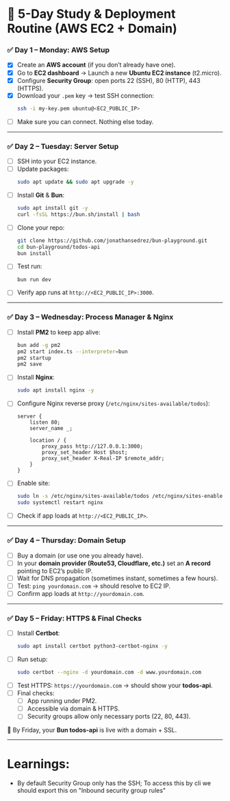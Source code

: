 # 🚀 5-Day Study & Deployment Routine (AWS EC2 + Domain)

### ✅ **Day 1 – Monday: AWS Setup**

- [x] Create an **AWS account** (if you don’t already have one).
- [x] Go to **EC2 dashboard** → Launch a new **Ubuntu EC2 instance** (t2.micro).
- [x] Configure **Security Group**: open ports 22 (SSH), 80 (HTTP), 443 (HTTPS).
- [x] Download your `.pem` key → test SSH connection:
  ```bash
  ssh -i my-key.pem ubuntu@<EC2_PUBLIC_IP>
  ```
- [ ] Make sure you can connect. Nothing else today.

---

### ✅ **Day 2 – Tuesday: Server Setup**

- [ ] SSH into your EC2 instance.
- [ ] Update packages:
  ```bash
  sudo apt update && sudo apt upgrade -y
  ```
- [ ] Install **Git** & **Bun**:
  ```bash
  sudo apt install git -y
  curl -fsSL https://bun.sh/install | bash
  ```
- [ ] Clone your repo:
  ```bash
  git clone https://github.com/jonathansedrez/bun-playground.git
  cd bun-playground/todos-api
  bun install
  ```
- [ ] Test run:
  ```bash
  bun run dev
  ```
- [ ] Verify app runs at `http://<EC2_PUBLIC_IP>:3000`.

---

### ✅ **Day 3 – Wednesday: Process Manager & Nginx**

- [ ] Install **PM2** to keep app alive:
  ```bash
  bun add -g pm2
  pm2 start index.ts --interpreter=bun
  pm2 startup
  pm2 save
  ```
- [ ] Install **Nginx**:
  ```bash
  sudo apt install nginx -y
  ```
- [ ] Configure Nginx reverse proxy (`/etc/nginx/sites-available/todos`):

  ```nginx
  server {
      listen 80;
      server_name _;

      location / {
          proxy_pass http://127.0.0.1:3000;
          proxy_set_header Host $host;
          proxy_set_header X-Real-IP $remote_addr;
      }
  }
  ```

- [ ] Enable site:
  ```bash
  sudo ln -s /etc/nginx/sites-available/todos /etc/nginx/sites-enabled/
  sudo systemctl restart nginx
  ```
- [ ] Check if app loads at `http://<EC2_PUBLIC_IP>`.

---

### ✅ **Day 4 – Thursday: Domain Setup**

- [ ] Buy a domain (or use one you already have).
- [ ] In your **domain provider (Route53, Cloudflare, etc.)** set an **A record** pointing to EC2’s public IP.
- [ ] Wait for DNS propagation (sometimes instant, sometimes a few hours).
- [ ] Test: `ping yourdomain.com` → should resolve to EC2 IP.
- [ ] Confirm app loads at `http://yourdomain.com`.

---

### ✅ **Day 5 – Friday: HTTPS & Final Checks**

- [ ] Install **Certbot**:
  ```bash
  sudo apt install certbot python3-certbot-nginx -y
  ```
- [ ] Run setup:
  ```bash
  sudo certbot --nginx -d yourdomain.com -d www.yourdomain.com
  ```
- [ ] Test HTTPS: `https://yourdomain.com` → should show your **todos-api**.
- [ ] Final checks:
  - [ ] App running under PM2.
  - [ ] Accessible via domain & HTTPS.
  - [ ] Security groups allow only necessary ports (22, 80, 443).

🎉 By Friday, your **Bun todos-api** is live with a domain + SSL.


---

# Learnings:
- By default Security Group only has the SSH; To access this by cli we should export this on "Inbound security group rules"